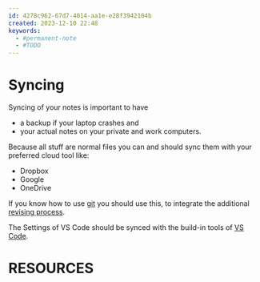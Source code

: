 ```yaml
---
id: 4278c962-67d7-4014-aa1e-e28f3942104b
created: 2023-12-10 22:48
keywords: 
  - #permanent-note
  - #TODO
---
```



Syncing
======================================================================

Syncing of your notes is important to have
* a backup if your laptop crashes and 
* your actual notes on your private and work computers. 

Because all stuff are normal files you can and should sync them with your preferred cloud tool like: 
* Dropbox
* Google
* OneDrive

If you know how to use [git](/coding/git/README.md) you should use this, to integrate the additional [revising process](/coding/git/note-quality.md).  


The Settings of VS Code should be synced with the build-in tools of [VS Code](/coding/vs-code/settings-sync.md).  




RESOURCES
======================================================================
